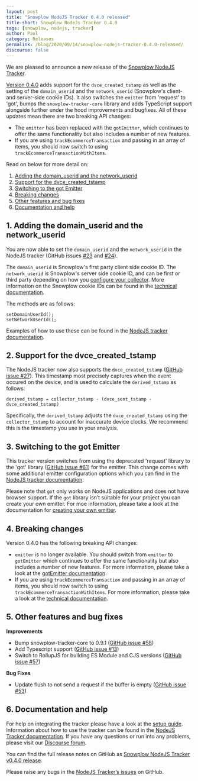 ```yaml
---
layout: post
title: "Snowplow NodeJS Tracker 0.4.0 released"
title-short: Snowplow NodeJs Tracker 0.4.0
tags: [snowplow, nodejs, tracker]
author: Paul
category: Releases
permalink: /blog/2020/09/14/snowplow-nodejs-tracker-0.4.0-released/
discourse: false
---
```


We are pleased to announce a new release of the [Snowplow NodeJS Tracker](https://github.com/snowplow/snowplow-nodejs-tracker).

[Version 0.4.0](https://github.com/snowplow/snowplow-nodejs-tracker/releases/tag/0.4.0) adds support for the `dvce_created_tstamp` as well as the setting of the `domain_userid` and the `network_userid` (Snowplow's client- and server-side cookie IDs). It also switches the `emitter` from 'request' to 'got', bumps the `snowplow-tracker-core` library and adds TypeScript support alongside further under the hood improvements and bugfixes. All of these updates mean there are two breaking API changes:

* The `emitter` has been replaced with the `gotEmitter`, which continues to offer the same functionality but also includes a number of new features.
* If you are using `trackEcommerceTransaction` and passing in an array of items, you should now switch to using `trackEcommerceTransactionWithItems`.

Read on below for more detail on:

1. [Adding the domain_userid and the network_userid](#add-ids)
2. [Support for the dvce_created_tstamp](#support-dvce-tstamp)
3. [Switching to the got Emitter](#got-emitter)
4. [Breaking changes](#breaking-changes)
5. [Other features and bug fixes](#features-and-bugfixes)
6. [Documentation and help](#documentation-and-help)

<!--more-->

<h2 id="add-ids">1. Adding the domain_userid and the network_userid</h2>

You are now able to set the `domain_userid` and the `network_userid` in the NodeJS tracker (GitHub issues [#23](https://github.com/snowplow/snowplow-nodejs-tracker/issues/23) and [#24](https://github.com/snowplow/snowplow-nodejs-tracker/issues/24)).

The `domain_userid` is Snowplow's first party client side cookie ID. The `network_userid` is Snowplow's server side cookie ID, and can be first or third party depending on how you [configure your collector](https://snowplowanalytics.com/blog/2020/09/07/pipeline-configuration-for-complete-and-accurate-data/). More information on the Snowplow cookie IDs can be found in the [technical documentation](https://github.com/snowplow/snowplow/wiki/Javascript-Tracker-Cookies-and-Local-Storage).

The methods are as follows:

```
setDomainUserId();
setNetworkUserId();
```

Examples of how to use these can be found in the [NodeJS tracker documentation](https://docs.snowplowanalytics.com/docs/collecting-data/collecting-from-own-applications/node-js-tracker/node-js-tracker-0-4-0/configuration/#set-domain-user-id).


<h2 id="support-dvce-tstamp">2. Support for the dvce_created_tstamp</h2>

The NodeJS tracker now also supports the `dvce_created_tstamp` ([GitHub issue #27](https://github.com/snowplow/snowplow-nodejs-tracker/issues/27)). This timestamp most precisely captures when the event occured on the device, and is used to calculate the `derived_tstamp` as follows:

```
derived_tstamp = collector_tstamp - (dvce_sent_tstamp - dvce_created_tstamp)
```

Specifically, the `derived_tstamp` adjusts the `dvce_created_tstamp` using the `collector_tstamp` to account for inaccurate device clocks. We recommend this is the timestamp you use in your analysis.


<h2 id="got-emitter">3. Switching to the got Emitter</h2>

This tracker version switches from using the deprecated 'request' library to the 'got' library ([GitHub issue #61](https://github.com/snowplow/snowplow-nodejs-tracker/issues/61)) for the emitter. This change comes with some additional emitter configuration options which you can find in the [NodeJS tracker documentation](https://docs.snowplowanalytics.com/docs/collecting-data/collecting-from-own-applications/node-js-tracker/node-js-tracker-0-4-0/initialization/#configure-emitter).

Please note that `got` only works on NodeJS applications and does not have browser support. If the `got` library isn’t suitable for your project you can create your own emitter. For moe information, please take a look at the documentation for [creating your own emitter](https://docs.snowplowanalytics.com/docs/collecting-data/collecting-from-own-applications/node-js-tracker/node-js-tracker-0-4-0/initialization/#create-your-own-emitter).


<h2 id="breaking-changes">4. Breaking changes</h2>

Version 0.4.0 has the following breaking API changes:

* `emitter` is no longer available. You should switch from `emitter` to `gotEmitter` which continues to offer the same functionality but also includes a number of new features. For more information, please take a look at the [gotEmitter documentation](https://snowplow.github.io/snowplow-nodejs-tracker/modules/_got_emitter_.html).
* If you are using `trackEcommerceTransaction` and passing in an array of items, you should now switch to using `trackEcommerceTransactionWithItems`. For more information, please take a look at the [technical documentation](https://snowplow.github.io/snowplow-nodejs-tracker/interfaces/_tracker_.tracker.html#trackecommercetransactionwithitems).


<h2 id="features-and-bugfixes">5. Other features and bug fixes</h2>

__Improvements__
* Bump snowplow-tracker-core to 0.9.1 ([GitHub issue #58](https://github.com/snowplow/snowplow-nodejs-tracker/issues/58))
* Add Typescript support ([GitHub issue #13](https://github.com/snowplow/snowplow-nodejs-tracker/issues/13))
* Switch to RollupJS for building ES Module and CJS versions ([GitHub issue #57](https://github.com/snowplow/snowplow-nodejs-tracker/issues/57))

__Bug Fixes__
* Update flush to not send a request if the buffer is empty ([GitHub issue #53](https://github.com/snowplow/snowplow-nodejs-tracker/issues/53))


<h2 id="documentation-and-help">6. Documentation and help</h2>

For help on integrating the tracker please have a look at the [setup guide](https://docs.snowplowanalytics.com/docs/collecting-data/collecting-from-own-applications/node-js-tracker/node-js-tracker-0-4-0/setup/). Information about how to use the tracker can be found in the [NodeJS Tracker documentation](https://docs.snowplowanalytics.com/docs/collecting-data/collecting-from-own-applications/node-js-tracker/node-js-tracker-0-4-0/). If you have any questions or run into any problems, please visit our [Discourse forum](https://discourse.snowplowanalytics.com/). 

You can find the full release notes on GitHub as [Snowplow NodeJS Tracker v0.4.0 release](https://github.com/snowplow/snowplow-nodejs-tracker/releases/tag/0.4.0).

Please raise any bugs in the [NodeJS Tracker’s issues](https://github.com/snowplow/snowplow-nodejs-tracker/issues) on GitHub.
